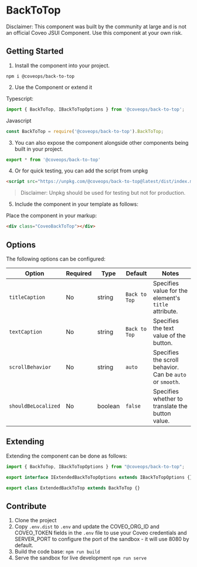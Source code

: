 # BackToTop

Disclaimer: This component was built by the community at large and is not an official Coveo JSUI Component. Use this component at your own risk.

## Getting Started

1. Install the component into your project.

```
npm i @coveops/back-to-top
```

2. Use the Component or extend it

Typescript:

```javascript
import { BackToTop, IBackToTopOptions } from '@coveops/back-to-top';
```

Javascript

```javascript
const BackToTop = require('@coveops/back-to-top').BackToTop;
```

3. You can also expose the component alongside other components being built in your project.

```javascript
export * from '@coveops/back-to-top'
```

4. Or for quick testing, you can add the script from unpkg

```html
<script src="https://unpkg.com/@coveops/back-to-top@latest/dist/index.min.js"></script>
```

> Disclaimer: Unpkg should be used for testing but not for production.

5. Include the component in your template as follows:

Place the component in your markup:

```html
<div class="CoveoBackToTop"></div>
```

## Options

The following options can be configured:

|       Option        | Required |  Type   |          Default           |                             Notes                         |
| ------------------- | -------- | ------- | -------------------------- | --------------------------------------------------------- |
| `titleCaption`      | No       | string  | `Back to Top`              | Specifies value for the element's `title` attribute.      |
| `textCaption`       | No       | string  | `Back to Top`              | Specifies the text value of the button.                   |
| `scrollBehavior`    | No       | string  | `auto`                     | Specifies the scroll behavior. Can be `auto` or `smooth`. |
| `shouldBeLocalized` | No       | boolean | `false`                    | Specifies whether to translate the button value.          |

## Extending

Extending the component can be done as follows:

```javascript
import { BackToTop, IBackToTopOptions } from "@coveops/back-to-top";

export interface IExtendedBackToTopOptions extends IBackToTopOptions {}

export class ExtendedBackToTop extends BackToTop {}
```

## Contribute

1. Clone the project
2. Copy `.env.dist` to `.env` and update the COVEO_ORG_ID and COVEO_TOKEN fields in the `.env` file to use your Coveo credentials and SERVER_PORT to configure the port of the sandbox - it will use 8080 by default.
3. Build the code base: `npm run build`
4. Serve the sandbox for live development `npm run serve`